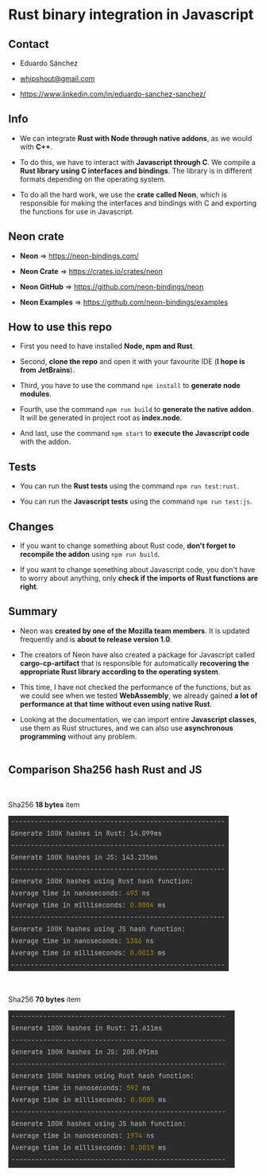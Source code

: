 # Rust binary integration in Javascript

## Contact
- Eduardo Sánchez<br>


- whipshout@gmail.com<br>


- https://www.linkedin.com/in/eduardo-sanchez-sanchez/ <br>

## Info

- We can integrate **Rust with Node through native addons**, as we would with **C++**. <br>


- To do this, we have to interact with **Javascript through C**. We compile a **Rust library using C interfaces and bindings**. The library is in different formats depending on the operating system.<br>


- To do all the hard work, we use the **crate called Neon**, which is responsible for making the interfaces and bindings with C and exporting the functions for use in Javascript.

## Neon crate

- **Neon** => https://neon-bindings.com/ <br>


- **Neon Crate** => https://crates.io/crates/neon <br>


- **Neon GitHub** => https://github.com/neon-bindings/neon <br>


- **Neon Examples** => https://github.com/neon-bindings/examples <br>

## How to use this repo

- First you need to have installed **Node, npm and Rust**.<br>


- Second, **clone the repo** and open it with your favourite IDE (**I hope is from JetBrains**).<br>


- Third, you have to use the command ```npm install``` to **generate node modules**.<br>
 

- Fourth, use the command ```npm run build``` to **generate the native addon**. It will be generated in project root as **index.node**.<br>


- And last, use the command ```npm start``` to **execute the Javascript code** with the addon.<br>

## Tests

- You can run the **Rust tests** using the command ```npm run test:rust```.<br>


- You can run the **Javascript tests** using the command ```npm run test:js```.<br>

## Changes

- If you want to change something about Rust code, **don't forget to recompile the addon** using ```npm run build```.<br>


- If you want to change something about Javascript code, you don't have to worry about anything, only **check if the imports of Rust functions are right**.

## Summary
- Neon was **created by one of the Mozilla team members**. It is updated frequently and is **about to release version 1.0**.<br>


- The creators of Neon have also created a package for Javascript called **cargo-cp-artifact** that is responsible for automatically **recovering the appropriate Rust library according to the operating system**.<br>


- This time, I have not checked the performance of the functions, but as we could see when we tested **WebAssembly**, we already gained **a lot of performance at that time without even using native Rust**.<br>


- Looking at the documentation, we can import entire **Javascript classes**, use them as Rust structures, and we can also use **asynchronous programming** without any problem.<br><br>

## Comparison Sha256 hash Rust and JS

<br>

Sha256 **18 bytes** item

![Performance](./resources/hashesperformance.PNG)

<br>

Sha256 **70 bytes** item

![Performance](./resources/hashesperformance70.PNG)